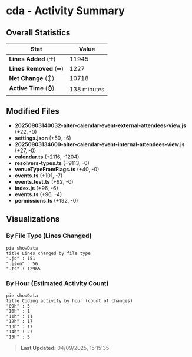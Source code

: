 # cda - Activity Summary 

## Overall Statistics

| Stat                   | Value                                                             |
| ---------------------- | ----------------------------------------------------------------- |
| **Lines Added** (➕)   | 11945                                          |
| **Lines Removed** (➖) | 1227                                        |
| **Net Change** (↕)    | 10718                |
| **Active Time** (⌚)   | 138 minutes |


## Modified Files
- **20250903140032-alter-calendar-event-external-attendees-view.js** (+22, -0)
- **settings.json** (+50, -6)
- **20250903134609-alter-calendar-event-internal-attendees-view.js** (+27, -0)
- **calendar.ts** (+2116, -1204)
- **resolvers-types.ts** (+9113, -0)
- **venueTypeFromFlags.ts** (+40, -0)
- **events.ts** (+101, -7)
- **events.test.ts** (+92, -0)
- **index.js** (+96, -6)
- **events.ts** (+96, -4)
- **permissions.ts** (+192, -0)

## Visualizations

### By File Type (Lines Changed)

```mermaid
pie showData
title Lines changed by file type
".js" : 151
".json" : 56
".ts" : 12965
```

### By Hour (Estimated Activity Count)

```mermaid
pie showData
title Coding activity by hour (count of changes)
"09h" : 5
"10h" : 1
"11h" : 11
"12h" : 17
"13h" : 17
"14h" : 27
"15h" : 5
```


> **Last Updated:** 04/09/2025, 15:15:35